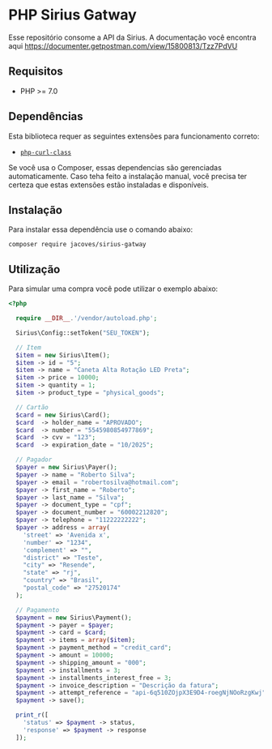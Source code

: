 # PHP Sirius Gatway

Esse repositório consome a API da Sirius. A documentação você encontra aqui https://documenter.getpostman.com/view/15800813/Tzz7PdVU

## Requisitos

* PHP >= 7.0

## Dependências

  Esta biblioteca requer as seguintes extensões para funcionamento correto:

  - [`php-curl-class`](https://github.com/php-curl-class/php-curl-class)

  Se você usa o Composer, essas dependencias são gerenciadas automaticamente. Caso teha feito a instalação manual, você precisa ter certeza que estas extensões estão instaladas e disponíveis.


## Instalação

Para instalar essa dependência use o comando abaixo:
```shell
composer require jacoves/sirius-gatway
```

## Utilização

Para simular uma compra você pode utilizar o exemplo abaixo:

```php
<?php

  require __DIR__.'/vendor/autoload.php';

  Sirius\Config::setToken("SEU_TOKEN");

  // Item
  $item = new Sirius\Item();
  $item -> id = "5";
  $item -> name = "Caneta Alta Rotação LED Preta";
  $item -> price = 10000;
  $item -> quantity = 1;
  $item -> product_type = "physical_goods";

  // Cartão
  $card = new Sirius\Card();
  $card  -> holder_name = "APROVADO";
  $card  -> number = "5545980854977869";
  $card  -> cvv = "123";
  $card  -> expiration_date = "10/2025";

  // Pagador
  $payer = new Sirius\Payer();
  $payer -> name = "Roberto Silva";
  $payer -> email = "robertosilva@hotmail.com";
  $payer -> first_name = "Roberto";
  $payer -> last_name = "Silva";
  $payer -> document_type = "cpf";
  $payer -> document_number = "60002212820";
  $payer -> telephone = "11222222222";
  $payer -> address = array(
    'street' => 'Avenida x',
    'number' => "1234",
    'complement' => "",
    "district" => "Teste",
    "city" => "Resende",
    "state" => "rj",
    "country" => "Brasil",
    "postal_code" => "27520174"
  );

  // Pagamento
  $payment = new Sirius\Payment();
  $payment -> payer = $payer;
  $payment -> card = $card;
  $payment -> items = array($item);
  $payment -> payment_method = "credit_card";
  $payment -> amount = 10000;
  $payment -> shipping_amount = "000";
  $payment -> installments = 3;
  $payment -> installments_interest_free = 3;
  $payment -> invoice_description = "Descrição da fatura";
  $payment -> attempt_reference = "api-6q510ZOjpX3E9D4-roegNjNOoRzgKwj";
  $payment -> save();

  print_r([
    'status' => $payment -> status,
    'response' => $payment -> response
  ]);
```

